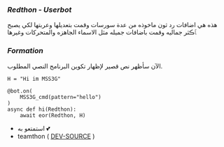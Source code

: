 ### _Redthon - Userbot_

هذه هي اضافات رد ثون ماخوذه من عدة سورسات وقمت بتعديلها وعربتها لكي يصبح ﭑڪثر جماليه وقمت باضافات جميله مثل الاسماء الجاهزه والمتحركات وغيرها 

### _Formation_

الآن سأظهر نص قصير لإظهار تكوين البرنامج النصي المطلوب.
```python3
H = "Hi im MSS3G"

@bot.on(
    MSS3G_cmd(pattern="hello")
)
async def hi(Redthon):
    await eor(Redthon, H)
```

- استمتعو به 💕
- teamthon ( [DEV-SOURCE](https://t.me/Redthon) )

